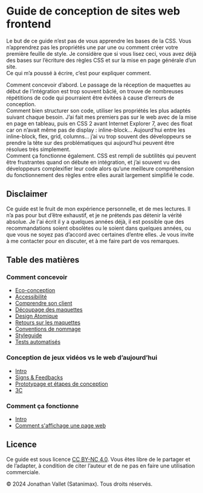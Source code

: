 # Guide de conception de sites web frontend

Le but de ce guide n’est pas de vous apprendre les bases de la CSS. Vous n’apprendrez pas les propriétés une par une ou comment créer votre première feuille de style. Je considère que si vous lisez ceci, vous avez déjà des bases sur l’écriture des règles CSS et sur la mise en page générale d’un site.  
Ce qui m’a poussé à écrire, c’est pour expliquer comment.

Comment concevoir d’abord. Le passage de la réception de maquettes au début de l’intégration est trop souvent bâclé, on trouve de nombreuses répétitions de code qui pourraient être évitées à cause d’erreurs de conception.  
Comment bien structurer son code, utiliser les propriétés les plus adaptés suivant chaque besoin. J’ai fait mes premiers pas sur le web avec de la mise en page en tableau, puis en CSS 2 avant Internet Explorer 7, avec des float car on n’avait même pas de display : inline-block… Aujourd’hui entre les inline-block, flex, grid, columns… j’ai vu trop souvent des développeurs se prendre la tête sur des problématiques qui aujourd’hui peuvent être résolues très simplement.  
Comment ça fonctionne également. CSS est rempli de subtilités qui peuvent être frustrantes quand on débute en intégration, et j’ai souvent vu des développeurs complexifier leur code alors qu’une meilleure compréhension du fonctionnement des règles entre elles aurait largement simplifié le code.

## Disclaimer

Ce guide est le fruit de mon expérience personnelle, et de mes lectures. Il n’a pas pour but d’être exhaustif, et je ne prétends pas détenir la vérité absolue. Je l'ai écrit il y a quelques années déjà, il est possible que des recommandations soient obsolètes ou le soient dans quelques années, ou que vous ne soyez pas d’accord avec certaines d’entre elles. Je vous invite à me contacter pour en discuter, et à me faire part de vos remarques.

## Table des matières

### Comment concevoir

- [Eco-conception](/01-conception/01-ecoconception.md)
- [Accessibilité](/01-conception/02-accessibilite.md)
- [Comprendre son client](/01-conception/03-comprendre-son-client.md)
- [Découpage des maquettes](/01-conception/04-decoupage-des-maquettes.md)
- [Design Atomique](/01-conception/05-design-atomique.md)
- [Retours sur les maquettes](/01-conception/06-retours-maquettes.md)
- [Conventions de nommage](/01-conception/07-conventions.md)
- [Styleguide](/01-conception/08-styleguide.md)
- [Tests automatisés](/01-conception/09-tests.md)

### Conception de jeux vidéos vs le web d’aujourd’hui

- [Intro](/02-jeux-videos/01-intro.md)
- [Signs &amp; Feedbacks](/02-jeux-videos/02-signs-feedbacks.md)
- [Prototypage et étapes de conception](/02-jeux-videos/03-prototypage.md)
- [3C](/02-jeux-videos/04-3c.md)

### Comment ça fonctionne

- [Intro](/03-fonctionnement/01-intro.md)
- [Comment s'affichage une page web](03-fonctionnement/02-affichage-page.md)

## Licence

Ce guide est sous licence [CC BY-NC 4.0](https://creativecommons.org/licenses/by-nc/4.0/deed.fr). Vous êtes libre de le partager et de l’adapter, à condition de citer l’auteur et de ne pas en faire une utilisation commerciale.

© 2024 Jonathan Vallet (Satanimax). Tous droits réservés.
